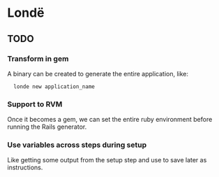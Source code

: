 Londë
=====



TODO
----

### Transform in gem
A binary can be created to generate the entire application, like:
```shell
  londe new application_name
```

### Support to RVM
Once it becomes a gem, we can set the entire ruby environment before running the Rails generator.


### Use variables across steps during setup
Like getting some output from the setup step and use to save later as instructions.